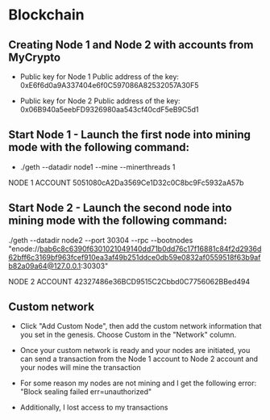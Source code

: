 # Blockchain

## Creating Node 1 and Node 2 with accounts from MyCrypto
- Public key for Node 1
Public address of the key:   0xE6f6d0a9A337404e6f0C597086A82532057A30F5

- Public key for Node 2
Public address of the key:   0x06B940a5eebFD9326980aa543cf40cdF5eB9C5d1

## Start Node 1 - Launch the first node into mining mode with the following command:
-   ./geth --datadir node1 --mine --minerthreads 1

NODE 1 ACCOUNT 5051080cA2Da3569Ce1D32c0C8bc9Fc5932aA57b


## Start Node 2 - Launch the second node into mining mode with the following command:
./geth --datadir node2 --port 30304 --rpc --bootnodes "enode://bab6c8c6390f6301021049140dd71b0dd76c17f16881c84f2d2936d62bff6c3169bf963fcef910ea3af49b251ddce0db59e0832af0559518f63b9afb82a09a64@127.0.0.1:30303"

NODE 2 ACCOUNT 42327486e36BCD9515C2Cbbd0C7756062BBed494

## Custom network 
- Click "Add Custom Node", then add the custom network information that you set in the genesis. Choose Custom in the "Network" column.

- Once your custom network is ready and your nodes are initiated, you can send a transaction from the Node 1 account to Node 2 account and your nodes will mine the transaction

- For some reason my nodes are not mining and I get the following error: "Block sealing failed                     err=unauthorized"

- Additionally, I lost access to my transactions